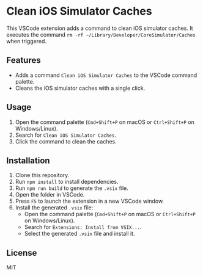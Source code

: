 # Clean iOS Simulator Caches

This VSCode extension adds a command to clean iOS simulator caches. It executes the command `rm -rf ~/Library/Developer/CoreSimulator/Caches` when triggered.

## Features

- Adds a command `Clean iOS Simulator Caches` to the VSCode command palette.
- Cleans the iOS simulator caches with a single click.

## Usage

1. Open the command palette (`Cmd+Shift+P` on macOS or `Ctrl+Shift+P` on Windows/Linux).
2. Search for `Clean iOS Simulator Caches`.
3. Click the command to clean the caches.

## Installation

1. Clone this repository.
2. Run `npm install` to install dependencies.
3. Run `npm run build` to generate the `.vsix` file.
4. Open the folder in VSCode.
5. Press `F5` to launch the extension in a new VSCode window.
6. Install the generated `.vsix` file:
   - Open the command palette (`Cmd+Shift+P` on macOS or `Ctrl+Shift+P` on Windows/Linux).
   - Search for `Extensions: Install from VSIX...`.
   - Select the generated `.vsix` file and install it.

## License

MIT 
